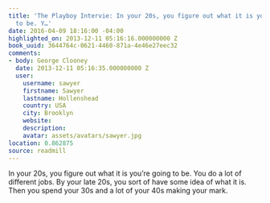 ```yaml
---
title: 'The Playboy Intervie: In your 20s, you figure out what it is you’re going
  to be. Y…'
date: 2016-04-09 18:16:00 -04:00
highlighted_on: 2013-12-11 05:16:16.000000000 Z
book_uuid: 3644764c-0621-4460-871a-4e46e27eec32
comments:
- body: George Clooney
  date: 2013-12-11 05:16:35.000000000 Z
  user:
    username: sawyer
    firstname: Sawyer
    lastname: Hollenshead
    country: USA
    city: Brooklyn
    website: 
    description: 
    avatar: assets/avatars/sawyer.jpg
location: 0.862875
source: readmill
---
```


In your 20s, you figure out what it is you’re going to be. You do a lot of different jobs. By your late 20s, you sort of have some idea of what it is. Then you spend your 30s and a lot of your 40s making your mark.
